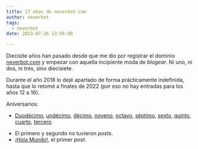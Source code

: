 ```yaml
---
title: 17 años de neverbot.com
author: neverbot
tags:
  - neverbot
date: 2023-07-26 13:56:00

---
```


Diecisite años han pasado desde que me dio por registrar el dominio [neverbot.com](https://neverbot.com/) y empezar con aquella incipiente moda de *blogear*. Ni uno, ni dos, ni tres, sino diecisiete.

Durante el año 2018 lo dejé apartado de forma prácticamente indefinida, hasta que lo retomé a finales de 2022 (por eso no hay entradas para los años 12 a 16).

Aniversarios:

- [Duodécimo](/una-forma-como-cualquier-otra-de-perder-el-tiempo), [undécimo](/once/), [décimo](/y-diez/), [noveno](/nueve/), [octavo](/ocho/), [séptimo](/septimo-aniversario/), [sexto](/sexto-aniversario/), [quinto](/quinto-aniversario/), [cuarto](/cuarto-aniversario-de-neverbot-com/), [tercero](/tercer-aniversario-del-blog/).

*   El primero y segundo no tuvieron _posts_.
*   [¡Hola Mundo!](/hello-world/), el primer _post._
